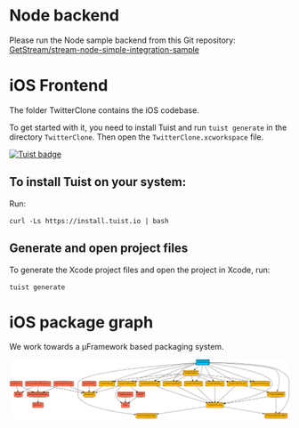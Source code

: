 # Node backend
Please run the Node sample backend from this Git repository: [GetStream/stream-node-simple-integration-sample](https://github.com/getstream/stream-node-simple-integration-sample/)

# iOS Frontend

The folder TwitterClone contains the iOS codebase.

To get started with it, you need to install Tuist and run `tuist generate` in the directory `TwitterClone`. Then open the `TwitterClone.xcworkspace` file.

[![Tuist badge](https://img.shields.io/badge/Powered%20by-Tuist-blue)](https://tuist.io)


## To install Tuist on your system:

Run:
```shell
curl -Ls https://install.tuist.io | bash
```

## Generate and open project files
To generate the Xcode project files and open the project in Xcode, run:
```shell
tuist generate
```

# iOS package graph
We work towards a µFramework based packaging system.

![](TwitterClone/graph.png)


